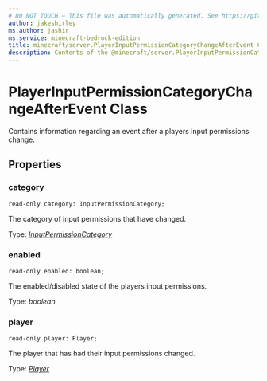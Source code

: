```yaml
---
# DO NOT TOUCH — This file was automatically generated. See https://github.com/mojang/minecraftapidocsgenerator to modify descriptions, examples, etc.
author: jakeshirley
ms.author: jashir
ms.service: minecraft-bedrock-edition
title: minecraft/server.PlayerInputPermissionCategoryChangeAfterEvent Class
description: Contents of the @minecraft/server.PlayerInputPermissionCategoryChangeAfterEvent class.
---
```

# PlayerInputPermissionCategoryChangeAfterEvent Class

Contains information regarding an event after a players input permissions change.

## Properties

### **category**
`read-only category: InputPermissionCategory;`

The category of input permissions that have changed.

Type: [*InputPermissionCategory*](InputPermissionCategory.md)

### **enabled**
`read-only enabled: boolean;`

The enabled/disabled state of the players input permissions.

Type: *boolean*

### **player**
`read-only player: Player;`

The player that has had their input permissions changed.

Type: [*Player*](Player.md)
